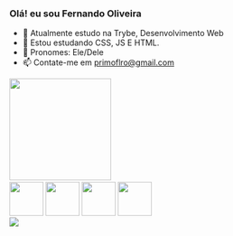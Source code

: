 ### Olá! eu sou Fernando Oliveira

- 👋 Atualmente estudo na Trybe, Desenvolvimento Web
- 👀 Estou estudando CSS, JS E HTML.
- 🌱 Pronomes: Ele/Dele
- 📫 Contate-me em primoflro@gmail.com

<div>
  <img height = "180em" src = "https://github-readme-stats.vercel.app/api?username=Fernando-Oli&show_icons=true&hide=contribs,prs&cache_seconds=86400&theme=darcula" />
  <img width = "2em" height = "180em" src = "https://github-readme-stats.vercel.app/api/top-langs/?username=Fernando-Oli&langs_count=8" />
</div>
<div>
  <img height = "60em" src="https://cdn.jsdelivr.net/gh/devicons/devicon/icons/html5/html5-original.svg" />
  <img height = "60em" src="https://cdn.jsdelivr.net/gh/devicons/devicon/icons/javascript/javascript-original.svg" />
  <img height = "60em" src="https://cdn.jsdelivr.net/gh/devicons/devicon/icons/css3/css3-original.svg" />
  <img height = "60em" src="https://cdn.jsdelivr.net/gh/devicons/devicon/icons/linux/linux-original.svg" />
</div>
<div> 
<a href ="https://www.linkedin.com/in/fernando1806/" target = "_blank"><img src = "https://img.shields.io/badge/LinkedIn-0077B5?style=for-the-badge&logo=linkedin&logoColor=white" target = "_blank"/></a>

</div>

